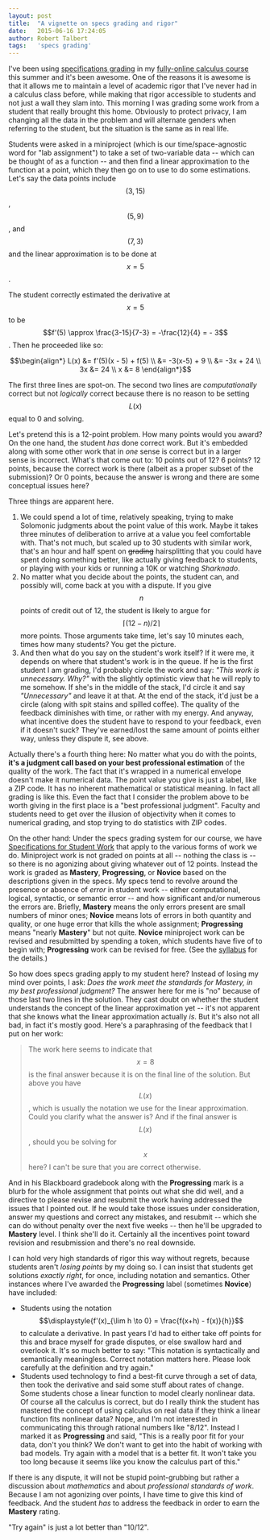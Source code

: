 ```yaml
---
layout: post
title:  "A vignette on specs grading and rigor"
date:   2015-06-16 17:24:05   
author: Robert Talbert
tags: 	'specs grading'
---
```


I've been using [specifications grading](http://chronicle.com/blognetwork/castingoutnines/2015/01/19/putting-specs-grading-to-work/) in my [fully-online calculus course](http://chronicle.com/blognetwork/castingoutnines/2015/05/14/is-flipping-an-online-course-possible/) this summer and it's been awesome. One of the reasons it is awesome is that it allows me to maintain a level of academic rigor that I've never had in a calculus class before, while making that rigor accessible to students and not just a wall they slam into. This morning I was grading some work from a student that really brought this home. Obviously to protect privacy, I am changing all the data in the problem and will alternate genders when referring to the student, but the situation is the same as in real life. 

Students were asked in a miniproject (which is our time/space-agnostic word for "lab assignment") to take a set of two-variable data -- which can be thought of as a function -- and then find a linear approximation to the function at a point, which they then go on to use to do some estimations. Let's say the data points include $$(3, 15)$$, $$(5, 9)$$, and $$(7, 3)$$ and the linear approximation is to be done at $$x = 5$$. 

The student correctly estimated the derivative at $$x=5$$ to be $$f'(5) \approx \frac{3-15}{7-3} = -\frac{12}{4} = - 3$$. Then he proceeded like so: 

$$\begin{align*}
L(x) &= f'(5)(x - 5) + f(5) \\
     &= -3(x-5) + 9 \\
     &= -3x + 24 \\ 
   3x &= 24 \\
   x &= 8
\end{align*}$$

The first three lines are spot-on. The second two lines are _computationally_ correct but not _logically_ correct because there is no reason to be setting $$L(x)$$ equal to 0 and solving. 

Let's pretend this is a 12-point problem. How many points would you award? On the one hand, the student _has_ done correct work. But it's embedded along with some other work that in _one_ sense is correct but in a larger sense is incorrect. What's that come out to: 10 points out of 12? 6 points? 12 points, because the correct work is there (albeit as a proper subset of the submission)? Or 0 points, because the answer is wrong and there are some conceptual issues here? 

Three things are apparent here. 

1. We could spend a lot of time, relatively speaking, trying to make Solomonic judgments about the point value of this work. Maybe it takes three minutes of deliberation to arrive at a value you feel comfortable with. That's not much, but scaled up to 30 students with similar work, that's an hour and half spent on <s>grading</s> hairsplitting that you could have spent doing something better, like actually giving feedback to students, or playing with your kids or running a 10K or watching _Sharknado_. 
2. No matter what you decide about the points, the student can, and possibly will, come back at you with a dispute. If you give $$n$$ points of credit out of 12, the student is likely to argue for $$\lceil (12-n)/2 \rceil$$ more points. Those arguments take time, let's say 10 minutes each, times how many students? You get the picture. 
3. And then what do you say on the student's work itself? If it were me, it depends on where that student's work is in the queue. If he is the first student I am grading, I'd probably circle the work and say: _"This work is unnecessary. Why?"_ with the slightly optimistic view that he will reply to me somehow. If she's in the middle of the stack, I'd circle it and say _"Unnecessary"_ and leave it at that. At the end of the stack, it'd just be a circle (along with spit stains and spilled coffee). The quality of the feedback diminishes with time, or rather with my energy. And anyway, what incentive does the student have to respond to your feedback, even if it doesn't suck? They've earned/lost the same amount of points either way, unless they dispute it, see above. 

Actually there's a fourth thing here: No matter what you do with the points, __it's a judgment call based on your best professional estimation__ of the quality of the work. The fact that it's wrapped in a numerical envelope doesn't make it numerical data. The point value you give is just a label, like a ZIP code. It has no inherent mathematical or statistical meaning. In fact all grading is like this. Even the fact that I consider the problem above to be worth giving in the first place is a "best professional judgment". Faculty and students need to get over the illusion of objectivity when it comes to numerical grading, and stop trying to do statistics with ZIP codes. 

On the other hand: Under the specs grading system for our course, we have [Specifications for Student Work](https://gist.github.com/RobertTalbert/824a300bce0186458423) that apply to the various forms of work we do. Miniproject work is not graded on points at all -- nothing the class is -- so there is no agonizing about giving whatever out of 12 points. Instead the work is graded as __Mastery__, __Progressing__, or __Novice__ based on the descriptions given in the specs. My specs tend to revolve around the presence or absence of _error_ in student work -- either computational, logical, syntactic, or semantic error -- and how significant and/or numerous the errors are. Briefly, __Mastery__ means the only errors present are small numbers of minor ones; __Novice__ means lots of errors in both quantity and quality, or one huge error that kills the whole assignment; __Progressing__ means "nearly __Mastery__" but not quite. __Novice__ miniproject work can be revised and resubmitted by spending a token, which students have five of to begin with; __Progressing__ work can be revised for free. (See the [syllabus](https://docs.google.com/document/d/14m-WX7Jwr2r2s-MG5ax2Bk2-Fh52kel5dEX8LXSYjKc/edit?usp=sharing) for the details.) 

So how does specs grading apply to my student here? Instead of losing my mind over points, I ask: _Does the work meet the standards for Mastery, in my best professional judgment?_ The answer here for me is "no" because of those last two lines in the solution. They cast doubt on whether the student understands the concept of the linear approximation yet -- it's not apparent that she knows what the linear approximation actually _is_. But it's also not all bad, in fact it's mostly good. Here's a paraphrasing of the feedback that I put on her work: 

>The work here seems to indicate that $$x = 8$$ is the final answer because it is on the final line of the solution. But above you have $$L(x)$$, which is usually the notation we use for the linear approximation. Could you clarify what the answer is? And if the final answer is $$L(x)$$, should you be solving for $$x$$ here? I can't be sure that you are  correct otherwise. 

And in his Blackboard gradebook along with the __Progressing__ mark is a blurb for the whole assignment that points out what she did well, and a directive to please revise and resubmit the work having addressed the issues that I pointed out. If he would take those issues under consideration, answer my questions and correct any mistakes, and resubmit -- which she can do without penalty over the next five weeks -- then he'll be upgraded to __Mastery__ level. I think she'll do it. Certainly all the incentives point toward revision and resubmission and there's no real downside. 

I can hold very high standards of rigor this way without regrets, because students aren't _losing points_ by my doing so. I can insist that students get solutions _exactly right_, for once, including notation and semantics. Other instances where I've awarded the __Progressing__ label (sometimes __Novice__) have included: 

+ Students using the notation $$\displaystyle{f'(x)_{\lim h \to 0} = \frac{f(x+h) - f(x)}{h}}$$ to calculate a derivative. In past years I'd had to either take off points for this and brace myself for grade disputes, or else swallow hard and overlook it. It's so much better to say: "This notation is syntactically and semantically meaningless. Correct notation matters here. Please look carefully at the definition and try again."
+ Students used technology to find a best-fit curve through a set of data, then took the derivative and said some stuff about rates of change. Some students chose a linear function to model clearly nonlinear data. Of course all the calculus is correct, but do I really think the student has mastered the concept of using calculus on real data if they think a linear function fits nonlinear data? Nope, and I'm not interested in communicating this through rational numbers like "8/12". Instead I marked it as __Progressing__ and said, "This is a really poor fit for your data, don't you think? We don't want to get into the habit of working with bad models. Try again with a model that is a better fit. It won't take you too long because it seems like you know the calculus part of this."

If there is any dispute, it will not be stupid point-grubbing but rather a discussion about _mathematics_ and about _professional standards of work_. Because I am not agonizing over points, I have time to give this kind of feedback. And the student _has_ to address the feedback in order to earn the __Mastery__ rating. 

"Try again" is just a lot better than "10/12". 
<!--stackedit_data:
eyJoaXN0b3J5IjpbOTc4NzIwODIwXX0=
-->